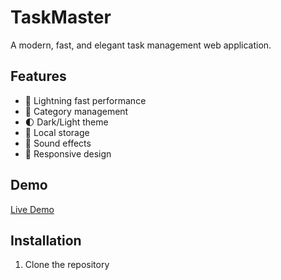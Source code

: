 # TaskMaster

A modern, fast, and elegant task management web application.

## Features
- 🚀 Lightning fast performance
- 🎯 Category management
- 🌓 Dark/Light theme
- 💾 Local storage
- 🎵 Sound effects
- 📱 Responsive design

## Demo
[Live Demo](https://kitocodes.github.io/TaskMaster)

## Installation
1. Clone the repository